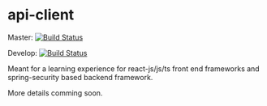 # api-client
Master: 
[![Build Status](https://img.shields.io/endpoint.svg?url=https%3A%2F%2Factions-badge.atrox.dev%2Fpritamprasd%2Fapi-client%2Fbadge%3Fref%3Dmaster&style=flat)](https://actions-badge.atrox.dev/pritamprasd/api-client/goto?ref=master)

Develop: 
[![Build Status](https://img.shields.io/endpoint.svg?url=https%3A%2F%2Factions-badge.atrox.dev%2Fpritamprasd%2Fapi-client%2Fbadge%3Fref%3Ddevelop&style=flat)](https://actions-badge.atrox.dev/pritamprasd/api-client/goto?ref=develop)

Meant for a learning experience for react-js/js/ts front end frameworks and spring-security based backend framework.

More details comming soon.
